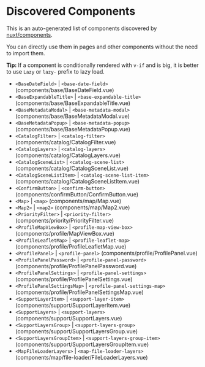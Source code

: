 # Discovered Components

This is an auto-generated list of components discovered by [nuxt/components](https://github.com/nuxt/components).

You can directly use them in pages and other components without the need to import them.

**Tip:** If a component is conditionally rendered with `v-if` and is big, it is better to use `Lazy` or `lazy-` prefix to lazy load.

- `<BaseDateField>` | `<base-date-field>` (components/base/BaseDateField.vue)
- `<BaseExpandableTitle>` | `<base-expandable-title>` (components/base/BaseExpandableTitle.vue)
- `<BaseMetadataModal>` | `<base-metadata-modal>` (components/base/BaseMetadataModal.vue)
- `<BaseMetadataPopup>` | `<base-metadata-popup>` (components/base/BaseMetadataPopup.vue)
- `<CatalogFilter>` | `<catalog-filter>` (components/catalog/CatalogFilter.vue)
- `<CatalogLayers>` | `<catalog-layers>` (components/catalog/CatalogLayers.vue)
- `<CatalogSceneList>` | `<catalog-scene-list>` (components/catalog/CatalogSceneList.vue)
- `<CatalogSceneListItem>` | `<catalog-scene-list-item>` (components/catalog/CatalogSceneListItem.vue)
- `<ConfirmButton>` | `<confirm-button>` (components/confirmButton/ConfirmButton.vue)
- `<Map>` | `<map>` (components/map/Map.vue)
- `<Map2>` | `<map2>` (components/map/Map2.vue)
- `<PriorityFilter>` | `<priority-filter>` (components/priority/PriorityFilter.vue)
- `<ProfileMapViewBox>` | `<profile-map-view-box>` (components/profile/MapViewBox.vue)
- `<ProfileLeafletMap>` | `<profile-leaflet-map>` (components/profile/ProfileLeafletMap.vue)
- `<ProfilePanel>` | `<profile-panel>` (components/profile/ProfilePanel.vue)
- `<ProfilePanelPassword>` | `<profile-panel-password>` (components/profile/ProfilePanelPassword.vue)
- `<ProfilePanelSettings>` | `<profile-panel-settings>` (components/profile/ProfilePanelSettings.vue)
- `<ProfilePanelSettingsMap>` | `<profile-panel-settings-map>` (components/profile/ProfilePanelSettingsMap.vue)
- `<SupportLayerItem>` | `<support-layer-item>` (components/support/SupportLayerItem.vue)
- `<SupportLayers>` | `<support-layers>` (components/support/SupportLayers.vue)
- `<SupportLayersGroup>` | `<support-layers-group>` (components/support/SupportLayersGroup.vue)
- `<SupportLayersGroupItem>` | `<support-layers-group-item>` (components/support/SupportLayersGroupItem.vue)
- `<MapFileLoaderLayers>` | `<map-file-loader-layers>` (components/map/file-loader/FileLoaderLayers.vue)
